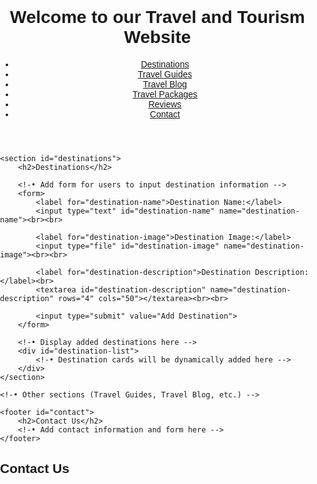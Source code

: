 <!DOCTYPE html>
<html lang="en">
<head>
    <meta charset="UTF-8">
    <meta name="viewport" content="width=device-width, initial-scale=1.0">
    <title>Travel and Tourism Website</title>
    <style>
        /* Global Styles */
body {
    font-family: Arial, sans-serif;
    margin: 0;
    padding: 0;
}

header {
    background-color: #333;
    color: #fff;
    text-align: center;
    padding: 10px 0;
}

nav ul {
    list-style-type: none;
    padding: 0;
    text-align: center;
}

nav li {
    display: inline;
    margin-right: 10px;
}

nav a {
    color: #fff;
    text-decoration: none;
}

section {
    padding: 20px;
}

form {
    margin-bottom: 20px;
}

label {
    font-weight: bold;
}

input[type='text'], input[type='file'], textarea {
    width: 100%;
    padding: 5px;
    margin-bottom: 10px;
}

input[type='submit'] {
    background-color: #333;
    color: #fff;
    padding: 5px 10px;
    border: none;
    cursor: pointer;
}

#destination-list {
    display: flex;
    flex-wrap: wrap;
}

.destination-card {
    width: 30%;
    margin: 10px;
    padding: 10px;
    background-color: #f9f9f9;
    border: 1px solid #ddd;
    border-radius: 5px;
}

.destination-card img {
    width: 100%;
    border-radius: 5px;
}

.destination-card h3 {
    margin-top: 10px;
}

/* Responsive Design */
@media screen and (max-width: 768px) {
    #destination-list {
        flex-direction: column;
    }

    .destination-card {
        width: 100%;
    }
}
    </style>
</head>
<body>
    <header>
        <h1>Welcome to our Travel and Tourism Website</h1>
        <!-• Navigation links -->
        <nav>
            <ul>
                <li><a href="#destinations">Destinations</a></li>
                <li><a href="#travel-guides">Travel Guides</a></li>
                <li><a href="#travel-blog">Travel Blog</a></li>
                <li><a href="#travel-packages">Travel Packages</a></li>
                <li><a href="#reviews">Reviews</a></li>
                <li><a href="#contact">Contact</a></li>
            </ul>
        </nav>
    </header>
    
    <section id="destinations">
        <h2>Destinations</h2>
        
        <!-• Add form for users to input destination information -->
        <form>
            <label for="destination-name">Destination Name:</label>
            <input type="text" id="destination-name" name="destination-name"><br><br>
            
            <label for="destination-image">Destination Image:</label>
            <input type="file" id="destination-image" name="destination-image"><br><br>
            
            <label for="destination-description">Destination Description:</label><br>
            <textarea id="destination-description" name="destination-description" rows="4" cols="50"></textarea><br><br>
            
            <input type="submit" value="Add Destination">
        </form>
        
        <!-• Display added destinations here -->
        <div id="destination-list">
            <!-• Destination cards will be dynamically added here -->
        </div>
    </section>
    
    <!-• Other sections (Travel Guides, Travel Blog, etc.) -->
    
    <footer id="contact">
        <h2>Contact Us</h2>
        <!-• Add contact information and form here -->
    </footer>
</body>
</html>
        <h2>Contact Us</h2>
        <!-• Add contact information and form here -->
    </footer>
</body>
</html>
